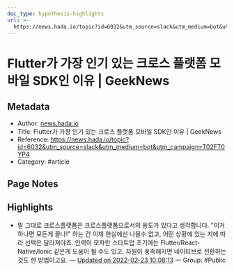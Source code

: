 ```yaml
---
doc_type: hypothesis-highlights
url: >-
  https://news.hada.io/topic?id=6032&utm_source=slack&utm_medium=bot&utm_campaign=T02FT0YP4
---
```


# Flutter가 가장 인기 있는 크로스 플랫폼 모바일 SDK인 이유 | GeekNews

## Metadata
- Author: [news.hada.io]()
- Title: Flutter가 가장 인기 있는 크로스 플랫폼 모바일 SDK인 이유 | GeekNews
- Reference: https://news.hada.io/topic?id=6032&utm_source=slack&utm_medium=bot&utm_campaign=T02FT0YP4
- Category: #article

## Page Notes
## Highlights
- 말 그대로 크로스플랫폼은 크로스플랫폼으로서의 용도가 있다고 생각합니다. "이거 하나면 모든게 끝나!" 하는 건 이제 현실에선 나올수 없고, 어떤 상황에 있는 지에 따라 선택은 달라져야죠. 인력이 모자란 스타트업 초기에는 Flutter/React-Native/Ionic 같은게 도움이 될 수도 있고, 자원이 풍족해지면 네이티브로 전환하는 것도 한 방법이고요. — [Updated on 2022-02-23 10:08:13](https://hyp.is/Eu6v5pRFEey2d7s15y-AAg/news.hada.io/topic?id=6032&utm_source=slack&utm_medium=bot&utm_campaign=T02FT0YP4) — Group: #Public



